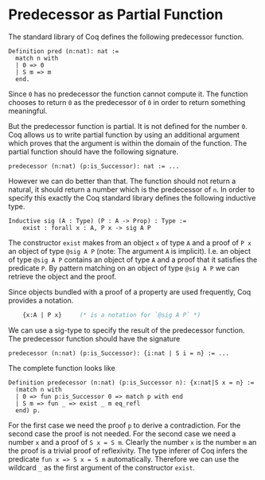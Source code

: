 # Predecessor as Partial Function


The standard library of Coq defines the following predecessor function.

    Definition pred (n:nat): nat :=
      match n with
      | 0 => 0
      | S m => m
      end.

Since `0` has no predecessor the function cannot compute it. The function
chooses to return `0` as the predecessor of `0` in order to return something
meaningful.

But the predecessor function is partial. It is not defined for the number
`0`. Coq allows us to write partial function by using an additional argument
which proves that the argument is within the domain of the function. The
partial function should have the following signature.

    predecessor (n:nat) (p:is_Successor): nat := ...

However we can do better than that. The function should not return a natural,
it should return a number which is the predecessor of `n`. In order to specify
this exactly the Coq standard library defines the following inductive type.

    Inductive sig (A : Type) (P : A -> Prop) : Type :=
        exist : forall x : A, P x -> sig A P

The constructor `exist` makes from an object `x` of type `A` and a proof of `P
x` an object of type `@sig A P` (note: The argument `A` is implicit). I.e. an
object of type `@sig A P` contains an object of type `A` and a proof that it
satisfies the predicate `P`. By pattern matching on an object of type `@sig A
P` we can retrieve the object and the proof.

Since objects bundled with a proof of a property are used frequently, Coq
provides a notation.
```ocaml
    {x:A | P x}     (* is a notation for `@sig A P` *)
```

We can use a sig-type to specify the result of the predecessor function. The
predecessor function should have the signature

    predecessor (n:nat) (p:is_Successor): {i:nat | S i = n} := ...

The complete function looks like

    Definition predecessor (n:nat) (p:is_Successor n): {x:nat|S x = n} :=
      (match n with
      | 0 => fun p:is_Successor 0 => match p with end
      | S m => fun _ => exist _ m eq_refl
      end) p.


For the first case we need the proof `p` to derive a contradiction. For the
second case the proof is not needed. For the second case we need a number `x`
and a proof of `S x = S m`. Clearly the number `x` is the number `m` an the
proof is a trivial proof of reflexivity. The type inferer of Coq infers the
predicate `fun x => S x = S m` automatically. Therefore we can use the
wildcard `_` as the first argument of the constructor `exist`.




<!---
Local Variables:
mode: outline
coding: iso-latin-1
outline-regexp: "#+"
End:
-->
